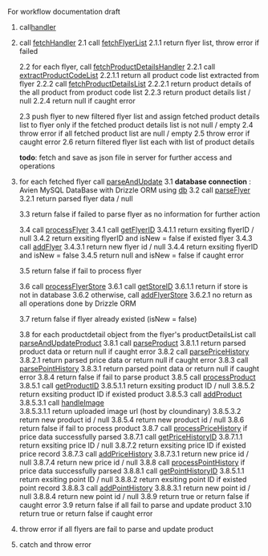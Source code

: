For workflow documentation draft

1. call[handler](src/handling/handle.ts)
2. call [fetchHandler](src/handling/fetch.ts)
    2.1 call [fetchFlyerList](src/fetching/fetchFlyer.ts) 
        2.1.1 return flyer list, throw error if failed

    2.2 for each flyer, call [fetchProductDetailsHandler](src/handling/fetch.ts)
        2.2.1 call [extractProductCodeList](src/handling/extract.ts)
              2.2.1.1 return all product code list extracted from flyer
        2.2.2 call [fetchProductDetailsList](src/fetching/fetchFlyer.ts)
              2.2.2.1 return product details of the all product from product code list
        2.2.3 return product details list / null
        2.2.4 return null if caught error

    2.3 push flyer to new filtered flyer list and assign fetched product details list to flyer only if the fetched product details list is not null / empty
    2.4 throw error if all fetched product list are null / empty
    2.5 throw error if caught error
    2.6 return filtered flyer list each with list of product details

    **todo**: fetch and save as json file in server for further access and operations

3. for each fetched flyer call [parseAndUpdate](src/handling/parseAndUpdate.ts)
      3.1 **database connection** : Avien MySQL DataBase with Drizzle ORM using [db](src/db/db.ts)
      3.2 call [parseFlyer](src/parsing/flyer.ts)
            3.2.1 return parsed flyer data / null

      3.3 return false if failed to parse flyer as no information for further action

      3.4 call [processFlyer](src/services/service.ts)
            3.4.1 call [getFlyerID](src/db/tables/flyer.ts)
                  3.4.1.1 return exsiting flyerID / null
            3.4.2 return exsiting flyerID and isNew = false if existed flyer
            3.4.3 call [addFlyer](src/db/tables/flyer.ts)
                  3.4.3.1 return new flyer id / null
            3.4.4 return exsiting flyerID and isNew = false
            3.4.5 return null and isNew = false if caught error

      3.5 return false if fail to process flyer

      3.6 call [processFlyerStore](src/services/service.ts)
            3.6.1 call [getStoreID](src/db/tables/store.ts)
                  3.6.1.1 return if store is not in database
            3.6.2 otherwise, call [addFlyerStore](src/db/tables/flyerStore.ts)
                  3.6.2.1 no return as all operations done by Drizzle ORM
    
      3.7 return false if flyer already existed (isNew = false)
    
      3.8 for each productdetail object from the flyer's productDetailsList call [parseAndUpdateProduct](src/handling/parseAndUpdate.ts)
            3.8.1 call [parseProduct](src/parsing/product.ts)
                  3.8.1.1 return parsed product data or return null if caught error
            3.8.2 call [parsePriceHistory](src/parsing/priceHistory.ts)
                  3.8.2.1 return parsed price data or return null if caught error
            3.8.3 call [parsePointHistory](src/parsing/pointHistory.ts)
                  3.8.3.1 return parsed point data or return null if caught error
            3.8.4 return false if fail to parse product 
            3.8.5 call [processProduct](src/services/service.ts)
                  3.8.5.1 call [getProductID](src/db/tables/product.ts)
                        3.8.5.1.1 return exsiting product ID / null
                  3.8.5.2 return exsiting product ID if existed product
                  3.8.5.3 call [addProduct](src/db/tables/product.ts)
                        3.8.5.3.1 call [handleImage](src/db/handleImage/handleImage.ts)                         
                              3.8.5.3.1.1 return uploaded image url (host by cloundinary)
                        3.8.5.3.2 return new product id / null
                  3.8.5.4 return new product id / null 
            3.8.6 return false if fail to process product 
            3.8.7 call [processPriceHistory](src/services/service.ts) if price data successfully parsed
                  3.8.7.1 call [getPriceHistoryID](src/db/tables/priceHistory.ts)
                        3.8.7.1.1 return exsiting price ID / null
                  3.8.7.2 return exsiting price ID if existed price record
                  3.8.7.3 call [addPriceHistory](src/db/tables/priceHistory.ts)
                        3.8.7.3.1 return new price id / null
                  3.8.7.4 return new price id / null 
            3.8.8 call [processPointHistory](src/services/service.ts) if price data successfully parsed
                  3.8.8.1 call [getPointHistoryID](src/db/tables/pointHistory.ts)
                        3.8.5.1.1 return exsiting point ID / null
                  3.8.8.2 return exsiting point ID if existed point record
                  3.8.8.3 call [addPointHistory](src/db/tables/pointHistory.ts)
                        3.8.8.3.1 return new point id / null
                  3.8.8.4 return new point id / null 
            3.8.9 return true or return false if caught error
      3.9 return false if all fail to parse and update product 
      3.10 return true or return false if caught error

4. throw error if all flyers are fail to parse and update product 
5. catch and throw error
   


